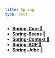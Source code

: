 ```yaml
---
title: Spring
type: docs
---
```



- **[Spring-Core 🔗](/Spring-Core)**
- **[Spring-Beans 🔗](/Spring-Beans)**
- **[Spring-Context 🔗](/Spring-Context)**
- **[Spring-AOP 🔗](/Spring-AOP)**
- **[Spring-Jdbc 🔗](/Spring-Jdbc)**

